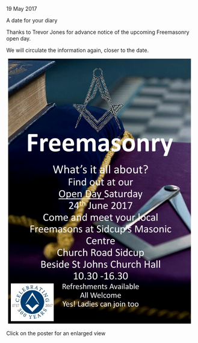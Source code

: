 19 May 2017

A date for your diary

Thanks to Trevor Jones for advance notice of the upcoming Freemasonry open day.

We will circulate the information again, closer to the date.

[](http://www.northcrayresidents.org.uk/posters/poster88.pdf)

![Image](images/nm0220_1.gif)

Click on the poster for an enlarged view
